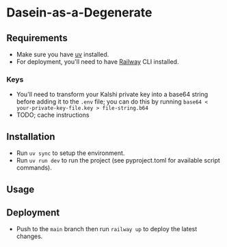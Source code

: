 # Dasein-as-a-Degenerate

## Requirements

- Make sure you have [uv](https://docs.astral.sh/uv/) installed.
- For deployment, you'll need to have [Railway](https://railway.app/) CLI installed.

### Keys

- You'll need to transform your Kalshi private key into a base64 string before adding it to the `.env` file; you can do this by running `base64 < your-private-key-file.key > file-string.b64`
- TODO; cache instructions

## Installation

- Run `uv sync` to setup the environment.
- Run `uv run dev` to run the project (see pyproject.toml for available script commands).

## Usage


## Deployment

- Push to the `main` branch then run `railway up` to deploy the latest changes.
